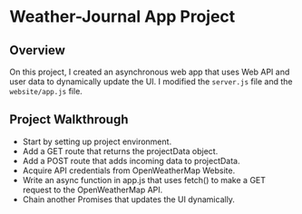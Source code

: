 # Weather-Journal App Project

## Overview
On this project, I created an asynchronous web app that uses Web API and user data to dynamically update the UI. I modified the `server.js` file and the `website/app.js` file.

## Project Walkthrough

- Start by setting up project environment.
- Add a GET route that returns the projectData object.
- Add a POST route that adds incoming data to projectData.
- Acquire API credentials from OpenWeatherMap Website.
- Write an async function in app.js that uses fetch() to make a GET request to the OpenWeatherMap API.
- Chain another Promises that updates the UI dynamically.